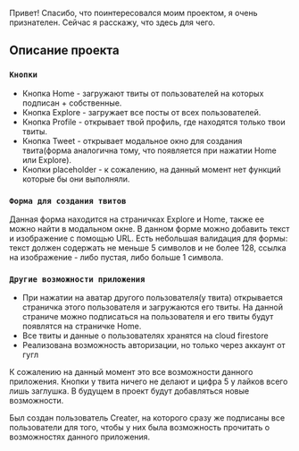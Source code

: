 Привет! Спасибо, что поинтересовался моим проектом, я очень признателен.
Сейчас я расскажу, что здесь для чего.

## Описание проекта

### `Кнопки`
- Кнопка Home - загружают твиты от пользователей на которых подписан + собственные.
- Кнопка Explore - загружает все посты от всех пользователей.
- Кнопка Profile - открывает твой профиль, где находятся только твои твиты.
- Кнопка Tweet - открывает модальное окно для создания твита(форма аналогична тому, что появляется при нажатии Home или Explore).
- Кнопки placeholder - к сожалению, на данный момент нет функций которые бы они выполняли.

### `Форма для создания твитов`
Данная форма находится на страничках Explore и Home, также ее можно найти в модальном окне.
В данном форме можно добавить текст и изображение с помощью URL.
Есть небольшая валидация для формы: текст должен содержать не меньше 5 символов и не более 128, ссылка на изображение - либо пустая, либо больше 1 символа.

### `Другие возможности приложения`
- При нажатии на аватар другого пользователя(у твита) открывается страничка этого пользователя и загружаются его твиты. На данной страниче можно подписаться на пользователя и его твиты будут появлятся на страничке Home.
- Все твиты и данные о пользователях хранятся на cloud firestore
- Реализована возможность авторизации, но только через аккаунт от гугл

К сожалению на данный момент это все возможности данного приложения. Кнопки у твита ничего не делают и цифра 5 у лайков всего лишь заглушка. В будущем в проект будут добавляться новые возможности.

Был создан пользователь Creater, на которого сразу же подписаны все пользователи для того, чтобы у них была возможность прочитать о возможностях данного приложения.
